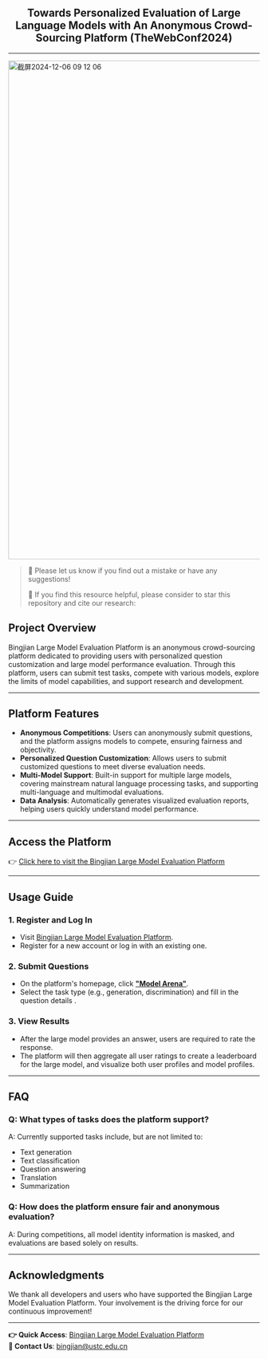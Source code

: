 <div align="center">
  <h2><b> Towards Personalized Evaluation of Large Language Models with An Anonymous Crowd-Sourcing Platform (TheWebConf2024) </b></h2>
</div>

---
<img width="1000" alt="截屏2024-12-06 09 12 06" src="https://github.com/user-attachments/assets/7852bedc-f7cd-4b49-8064-ee3f578881a8">

>
> 🙋 Please let us know if you find out a mistake or have any suggestions!
> 
> 🌟 If you find this resource helpful, please consider to star this repository and cite our research:


## Project Overview

Bingjian Large Model Evaluation Platform is an anonymous crowd-sourcing platform dedicated to providing users with personalized question customization and large model performance evaluation. Through this platform, users can submit test tasks, compete with various models, explore the limits of model capabilities, and support research and development.

---

## Platform Features

- **Anonymous Competitions**: Users can anonymously submit questions, and the platform assigns models to compete, ensuring fairness and objectivity.
- **Personalized Question Customization**: Allows users to submit customized questions to meet diverse evaluation needs.
- **Multi-Model Support**: Built-in support for multiple large models, covering mainstream natural language processing tasks, and supporting multi-language and multimodal evaluations.
- **Data Analysis**: Automatically generates visualized evaluation reports, helping users quickly understand model performance.

---

## Access the Platform

👉 [Click here to visit the Bingjian Large Model Evaluation Platform](https://bjllm.com)

---

## Usage Guide

### 1. Register and Log In
- Visit [Bingjian Large Model Evaluation Platform](https://bjllm.com).
- Register for a new account or log in with an existing one.

### 2. Submit Questions
- On the platform's homepage, click [**"Model Arena"**](https://bjllm.com/model-arena).
- Select the task type (e.g., generation, discrimination) and fill in the question details .


### 3. View Results
- After the large model provides an answer, users are required to rate the response. 
- The platform will then aggregate all user ratings to create a leaderboard for the large model, and visualize both user profiles and model profiles.
---

## FAQ

### Q: What types of tasks does the platform support?  
A: Currently supported tasks include, but are not limited to:
   - Text generation
   - Text classification
   - Question answering
   - Translation
   - Summarization

### Q: How does the platform ensure fair and anonymous evaluation?  
A: During competitions, all model identity information is masked, and evaluations are based solely on results.

---

## Acknowledgments

We thank all developers and users who have supported the Bingjian Large Model Evaluation Platform. Your involvement is the driving force for our continuous improvement!

---

**👉 Quick Access**: [Bingjian Large Model Evaluation Platform](https://bjllm.com)  
**📧 Contact Us**: bingjian@ustc.edu.cn  
